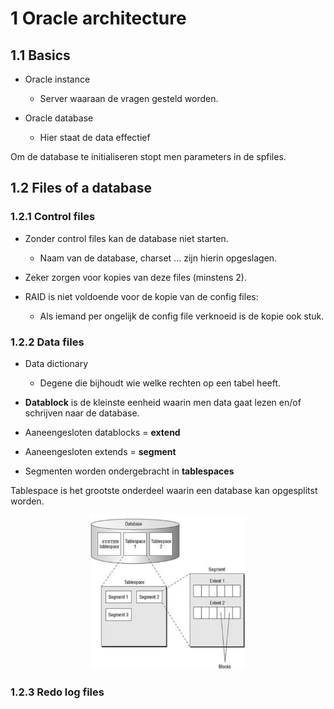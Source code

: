 # 1 Oracle architecture
## 1.1 Basics
- Oracle instance
  - Server waaraan de vragen gesteld worden.

- Oracle database
  - Hier staat de data effectief

Om de database te initialiseren stopt men parameters in de spfiles.

## 1.2 Files of a database
### 1.2.1 Control files
- Zonder control files kan de database niet starten.
  - Naam van de database, charset ... zijn hierin opgeslagen.

- Zeker zorgen voor kopies van deze files (minstens 2).
- RAID is niet voldoende voor de kopie van de config files:
  - Als iemand per ongelijk de config file verknoeid is de kopie ook stuk.

### 1.2.2 Data files
- Data dictionary
  - Degene die bijhoudt wie welke rechten op een tabel heeft.

- **Datablock** is de kleinste eenheid waarin men data gaat lezen en/of schrijven naar de database.
- Aaneengesloten datablocks = **extend**
- Aaneengesloten extends = **segment**
- Segmenten worden ondergebracht in **tablespaces**

Tablespace is het grootste onderdeel waarin een database kan opgesplitst worden.
<p align="center"><img alt="data structure" src="img/architecture/datastructure.jpg" width=250px > </p>

### 1.2.3 Redo log files
